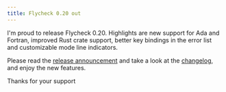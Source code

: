 ```yaml
---
title: Flycheck 0.20 out
---
```


I'm proud to release Flycheck 0.20.  Highlights are new support for Ada and
Fortran, improved Rust crate support, better key bindings in the error list and
customizable mode line indicators.

Please read the [release announcement][] and take a look at the [changelog][],
and enjoy the new features.

<!--more-->

Thanks for your support

[release announcement]: http://www.flycheck.org/2014/10/26/flycheck-0.21.html
[changelog]: http://www.flycheck.org/changes.html#aug-12-2014
